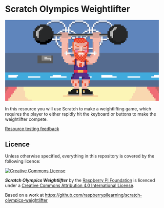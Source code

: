 # Scratch Olympics Weightlifter

![](cover.gif)

In this resource you will use Scratch to make a weightlifting game, which requires the player to either rapidly hit the keyboard or buttons to make the weightlifter compete.

[Resource testing feedback](https://docs.google.com/a/raspberrypi.org/forms/d/1M3SRyP-Bzoin-Wim8ZfupjFN1EwtQfqQCnuDE1G7LIU/viewform?entry.678098055=Scratch+Olympics+-+Weightlifter&entry.309275159&entry.594878714&entry.1804659587)

## Licence

Unless otherwise specified, everything in this repository is covered by the following licence:

[![Creative Commons License](http://i.creativecommons.org/l/by-sa/4.0/88x31.png)](http://creativecommons.org/licenses/by-sa/4.0/)

***Scratch Olympics Weightlifter*** by the [Raspberry Pi Foundation](http://www.raspberrypi.org) is licenced under a [Creative Commons Attribution 4.0 International License](http://creativecommons.org/licenses/by-sa/4.0/).

Based on a work at https://github.com/raspberrypilearning/scratch-olympics-weightlifter
